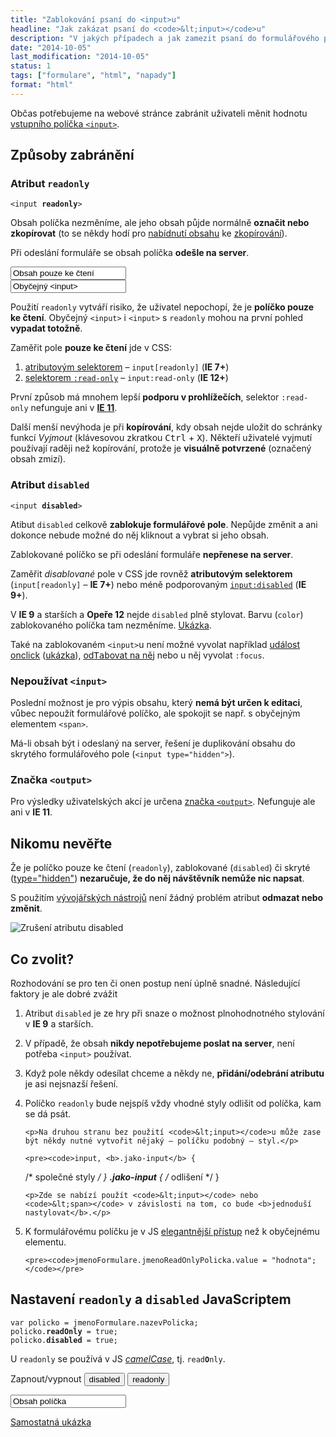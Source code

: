 ```yaml
---
title: "Zablokování psaní do <input>u"
headline: "Jak zakázat psaní do <code>&lt;input></code>u"
description: "V jakých případech a jak zamezit psaní do formulářového políčka."
date: "2014-10-05"
last_modification: "2014-10-05"
status: 1
tags: ["formulare", "html", "napady"]
format: "html"
---
```


<p>Občas potřebujeme na webové stránce zabránit uživateli měnit hodnotu <a href="/input">vstupního políčka <code>&lt;input></code></a>.</p>



<h2 id="zakazat">Způsoby zabránění</h2>

<h3 id="readonly">Atribut <code>readonly</code></h3>
    
<pre><code>&lt;input <b>readonly</b>></code></pre>

<p>Obsah políčka nezměníme, ale jeho obsah půjde normálně <b>označit nebo zkopírovat</b> (to se někdy hodí pro <a href="/oznaceni-textu">nabídnutí obsahu</a> ke <a href="/kopirovat">zkopírování</a>).</p>

<p>Při odeslání formuláře se obsah políčka <b>odešle na server</b>.</p>

<div class="live">
  <input type="text" value="Obsah pouze ke čtení" readonly><br>
  <input type="text" value="Obyčejný &lt;input>">
</div>

<p>Použití <code>readonly</code> vytváří risiko, že uživatel nepochopí, že je <b>políčko pouze ke čtení</b>. Obyčejný <code>&lt;input></code> i <code>&lt;input></code> s <code>readonly</code> mohou na první pohled <b>vypadat totožně</b>.</p>

<p>Zaměřit pole <b>pouze ke čtení</b> jde v CSS:</p>

<ol>
  <li><a href="/css-selektory#atributovy">atributovým selektorem</a> – <code>input[readonly]</code> (<b>IE 7+</b>)</li>
  
  <li><a href="/css-selektory#read-only">selektorem <code>:read-only</code></a> – <code>input:read-only</code> (<b class="help" title="(možná)">IE 12+</b>)</li>
</ol>

<p>První způsob má mnohem lepší <b>podporu v prohlížečích</b>, selektor <code>:read-only</code> nefunguje ani v <a href="/ie11"><b>IE 11</b></a>.</p>

<p>Další menší nevýhoda je při <b>kopírování</b>, kdy obsah nejde uložit do schránky funkcí <i>Vyjmout</i> (klávesovou zkratkou <kbd>Ctrl</kbd> + <kbd>X</kbd>). Někteří uživatelé vyjmutí používají raději než kopírování, protože je <b>visuálně potvrzené</b> (označený obsah zmizí).</p>


<h3 id="disabled">Atribut <code>disabled</code></h3>

<pre><code>&lt;input <b>disabled</b>></code></pre>

<p>Atibut <code>disabled</code> celkově <b>zablokuje formulářové pole</b>. Nepůjde změnit a ani dokonce nebude možné do něj kliknout a vybrat si jeho obsah.</p>

<p>Zablokované políčko se při odeslání formuláře <b>nepřenese na server</b>.</p>

<p>Zaměřit <i>disablované</i> pole v CSS jde rovněž <b>atributovým selektorem</b> (<code>input[readonly]</code> – <b>IE 7+</b>) nebo méně podporovaným <a href="/css-selektory#disabled"><code>input:disabled</code></a> (<b>IE 9+</b>).</p>

<p>V <b>IE 9</b> a starších a <b>Opeře 12</b> nejde <code>disabled</code> plně stylovat. Barvu (<code>color</code>) zablokovaného políčka tam nezměníme. <a href="https://kod.djpw.cz/ldgb">Ukázka</a>.</p>

<p>Také na zablokovaném <code>&lt;input></code>u není možné vyvolat například <a href="/udalosti-mysi#onclick">událost onclick</a> (<a href="https://kod.djpw.cz/mdgb">ukázka</a>), <a href="/tabindex">od<kbd>Tab</kbd>ovat na něj</a> nebo u něj vyvolat <code>:focus</code>.</p>


<h3 id="zadny-input">Nepoužívat <code>&lt;input></code></h3>

<p>Poslední možnost je pro výpis obsahu, který <b>nemá být určen k editaci</b>, vůbec nepoužít formulářové políčko, ale spokojit se např. s obyčejným elementem <code>&lt;span></code>.</p>

<p>Má-li obsah být i odeslaný na server, řešení je duplikování obsahu do skrytého formulářového pole (<code>&lt;input type="hidden"></code>).</p>



<h3 id="output">Značka <code>&lt;output></code></h3>

<p>Pro výsledky uživatelských akcí je určena <a href="/output">značka <code>&lt;output></code></a>. Nefunguje ale ani v <b>IE 11</b>.</p>








<h2 id="nikomu-neverte">Nikomu nevěřte</h2>

<p>Že je políčko pouze ke čtení (<code>readonly</code>), zablokované (<code>disabled</code>) či skryté (<a href="/input#type-hidden">type="hidden"</a>) <b>nezaručuje, že do něj návštěvník nemůže nic napsat</b>.</p>

<p>S použitím <a href="/vyvojarske-nastroje">vývojářských nástrojů</a> není žádný problém atribut <b>odmazat nebo změnit</b>.</p>

<p><img src="/files/zablokovani-inputu/smazani-disabled.png" alt="Zrušení atributu disabled" class="border"></p>


















<h2 id="co">Co zvolit?</h2>

<p>Rozhodování se pro ten či onen postup není úplně snadné. Následující faktory je ale dobré zvážit</p>

<ol>
  <li>
    <p>Atribut <code>disabled</code> je ze hry při snaze o možnost plnohodnotného stylování v <b>IE 9</b> a starších.</p>
  </li>
  
  <li>
    <p>V případě, že obsah <b>nikdy nepotřebujeme poslat na server</b>, není potřeba <code>&lt;input></code> používat.</p>
  </li>
  
  <li>
    <p>Když pole někdy odesílat chceme a někdy ne, <b>přidání/odebrání atributu</b> je asi nejsnazší řešení.</p>
  </li>
  
  <li>
    <p>Políčko <code>readonly</code> bude nejspíš vždy vhodné styly odlišit od políčka, kam se dá psát.</p>
    
    <p>Na druhou stranu bez použití <code>&lt;input></code>u může zase být někdy nutné vytvořit nějaký – políčku podobný – styl.</p>
    
    <pre><code>input, <b>.jako-input</b> {
  /* společné styly */
}
<b>.jako-input</b> {
  /* odlišení */
}</code></pre>
    
    <p>Zde se nabízí použít <code>&lt;input></code> nebo <code>&lt;span></code> v závislosti na tom, co bude <b>jednoduší nastylovat</b>.</p>
  </li>
  
  <li>
    <p>K formulářovému políčku je v JS <a href="/js-prvky-formulare">elegantnější přístup</a> než k obyčejnému elementu.</p>
    
    <pre><code>jmenoFormulare.jmenoReadOnlyPolicka.value = "hodnota";</code></pre>
  </li>
</ol>



<h2 id="nastaveni-js">Nastavení <code>readonly</code> a <code>disabled</code> JavaScriptem</h2>

<pre><code>var policko = jmenoFormulare.nazevPolicka;
policko.<b>readOnly</b> = true;
policko.<b>disabled</b> = true;</code></pre>

<p>U <code>readonly</code> se používá v JS <a href="http://cs.wikipedia.org/wiki/CamelCase"><i>camelCase</i></a>, tj. <code>read<b>O</b>nly</code>.</p>

<div class="live"><form name="formular">
  <p>Zapnout/vypnout     
    <button type=button onclick="formular.pole.disabled = !formular.pole.disabled">
        disabled
    </button>    
    <button type=button onclick="formular.pole.readOnly = !formular.pole.readOnly">
        readonly
    </button>
  </p>
  <input type="text" name="pole" value="Obsah políčka">
</form></div>

<p><a href="https://kod.djpw.cz/odgb">Samostatná ukázka</a></p>

<!-- titulní obrázek: https://kod.djpw.cz/ndgb -->